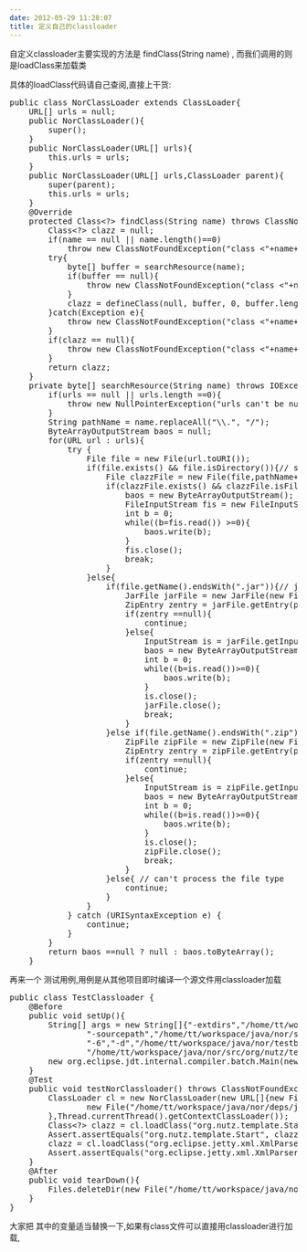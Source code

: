 ```yaml
---
date: 2012-05-29 11:28:07
title: 定义自己的classloader
---
```



<p>
	自定义classloader主要实现的方法是 findClass(String name) , 而我们调用的则是loadClass来加载类
</p>
<p>
	具体的loadClass代码请自己查阅,直接上干货:
</p>
<p>
<pre class="prettyprint lang-java linenums">
public class NorClassLoader extends ClassLoader{
	URL[] urls = null;
	public NorClassLoader(){
		super();
	}
	public NorClassLoader(URL[] urls){
		this.urls = urls;
	}
	public NorClassLoader(URL[] urls,ClassLoader parent){
		super(parent);
		this.urls = urls;
	}
	@Override
	protected Class&lt;?&gt; findClass(String name) throws ClassNotFoundException {
		Class&lt;?&gt; clazz = null;
		if(name == null || name.length()==0) 
			throw new ClassNotFoundException("class &lt;"+name+"&gt; can't found");
		try{
			byte[] buffer = searchResource(name);
			if(buffer == null){
				throw new ClassNotFoundException("class &lt;"+name+"&gt; can't found");
			}
			clazz = defineClass(null, buffer, 0, buffer.length);
		}catch(Exception e){
			throw new ClassNotFoundException("class &lt;"+name+"&gt; can't found",e);
		}
		if(clazz == null){
			throw new ClassNotFoundException("class &lt;"+name+"&gt; can't found");
		}
		return clazz;
	}
	private byte[] searchResource(String name) throws IOException{
		if(urls == null || urls.length ==0){
			throw new NullPointerException("urls can't be null or empty");
		}
		String pathName = name.replaceAll("\\.", "/");
		ByteArrayOutputStream baos = null;
		for(URL url : urls){
			try {
				File file = new File(url.toURI());
				if(file.exists() &amp;&amp; file.isDirectory()){// source folder
					File clazzFile = new File(file,pathName+".class");
					if(clazzFile.exists() &amp;&amp; clazzFile.isFile()){
						baos = new ByteArrayOutputStream();
						FileInputStream fis = new FileInputStream(clazzFile);
						int b = 0;
						while((b=fis.read()) &gt;=0){
							baos.write(b);
						}
						fis.close();
						break;
					}
				}else{
					if(file.getName().endsWith(".jar")){// jar file
						JarFile jarFile = new JarFile(new File(url.toURI()));
						ZipEntry zentry = jarFile.getEntry(pathName+".class");
						if(zentry ==null){
							continue;
						}else{
							InputStream is = jarFile.getInputStream(zentry);
							baos = new ByteArrayOutputStream();
							int b = 0;
							while((b=is.read())&gt;=0){
								baos.write(b);
							}
							is.close();
							jarFile.close();
							break;
						}
					}else if(file.getName().endsWith(".zip")){// zip file
						ZipFile zipFile = new ZipFile(new File(url.toURI()));
						ZipEntry zentry = zipFile.getEntry(pathName);
						if(zentry ==null){
							continue;
						}else{
							InputStream is = zipFile.getInputStream(zentry);
							baos = new ByteArrayOutputStream();
							int b = 0;
							while((b=is.read())&gt;=0){
								baos.write(b);
							}
							is.close();
							zipFile.close();
							break;
						}
					}else{ // can't process the file type
						continue;
					}
				}
			} catch (URISyntaxException e) {
				continue;
			}
		}
		return baos ==null ? null : baos.toByteArray();
	}
</pre>
</p>
<p>
	再来一个 测试用例,用例是从其他项目即时编译一个源文件用classloader加载
</p>
<p>
<pre class="prettyprint lang-java linenums">
public class TestClassloader {
	@Before
	public void setUp(){
		String[] args = new String[]{"-extdirs","/home/tt/workspace/java/nor/deps/",
				"-sourcepath","/home/tt/workspace/java/nor/src/",
				"-6","-d","/home/tt/workspace/java/nor/testbin/",
				"/home/tt/workspace/java/nor/src/org/nutz/template/Start.java"};
		new org.eclipse.jdt.internal.compiler.batch.Main(new PrintWriter(new ByteArrayOutputStream()),new PrintWriter(new ByteArrayOutputStream()),false,null,null).compile(args);
	}
	@Test
	public void testNorClassloader() throws ClassNotFoundException, MalformedURLException{
		ClassLoader cl = new NorClassLoader(new URL[]{new File("/home/tt/workspace/java/nor/testbin/").toURI().toURL(),
				new File("/home/tt/workspace/java/nor/deps/jetty-xml-7.2.2.v20101205.jar").toURI().toURL()
		},Thread.currentThread().getContextClassLoader());
		Class&lt;?&gt; clazz = cl.loadClass("org.nutz.template.Start");
		Assert.assertEquals("org.nutz.template.Start", clazz.getName());
		clazz = cl.loadClass("org.eclipse.jetty.xml.XmlParser");
		Assert.assertEquals("org.eclipse.jetty.xml.XmlParser", clazz.getName());
	}
	@After
	public void tearDown(){
		Files.deleteDir(new File("/home/tt/workspace/java/nor/testbin/"));
	}
}
</pre>
</p>
<p>
	大家把 其中的变量适当替换一下,如果有class文件可以直接用classloader进行加载,
</p>
